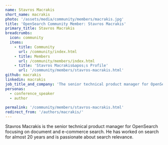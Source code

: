 ```yaml
---
name: Stavros Macrakis
short_name: macrakis
photo: '/assets/media/community/members/macrakis.jpg'
title: 'OpenSearch Community Member: Stavros Macrakis'
primary_title: Stavros Macrakis
breadcrumbs:
  icon: community
  items:
    - title: Community
      url: /community/index.html
    - title: Members
      url: /community/members/index.html
    - title: 'Stavros Macrakis&apos;s Profile'
      url: '/community/members/stavros-macrakis.html'
github: macrakis
linkedin: macrakis
job_title_and_company: 'The senior technical product manager for OpenSearch'
personas:
  - conference_speaker
  - author
 
permalink: '/community/members/stavros-macrakis.html'
redirect_from: '/authors/macrakis/'
---
```

Stavros Macrakis is the senior technical product manager for OpenSearch focusing on document and e-commerce search. He has worked on search for almost 20 years and is passionate about search relevance.

